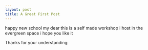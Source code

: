 ```yaml
---
layout: post
title: A Great First Post
---
```


happy new school my dear 
this is a self made workshop i host in the evergreen space
i hope you like it

Thanks for your understanding
